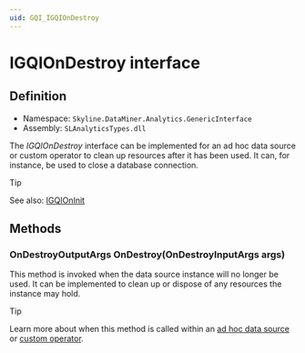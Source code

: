 ```yaml
---
uid: GQI_IGQIOnDestroy
---
```


# IGQIOnDestroy interface

## Definition

- Namespace: `Skyline.DataMiner.Analytics.GenericInterface`
- Assembly: `SLAnalyticsTypes.dll`

The *IGQIOnDestroy* interface can be implemented for an ad hoc data source or custom operator to clean up resources after it has been used. It can, for instance, be used to close a database connection.

> [!TIP]
> See also: [IGQIOnInit](xref:GQI_IGQIOnInit)

## Methods

### OnDestroyOutputArgs OnDestroy(OnDestroyInputArgs args)

This method is invoked when the data source instance will no longer be used. It can be implemented to clean up or dispose of any resources the instance may hold.

> [!TIP]
> Learn more about when this method is called within an [ad hoc data source](xref:Ad_hoc_Life_cycle#ondestroy) or [custom operator](xref:CO_Life_cycle#ondestroy).
